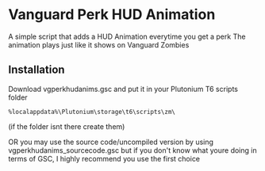 # Vanguard Perk HUD Animation
A simple script that adds a HUD Animation everytime you get a perk
The animation plays just like it shows on Vanguard Zombies

## Installation
Download vgperkhudanims.gsc and put it in your Plutonium T6 scripts folder

```%localappdata%\Plutonium\storage\t6\scripts\zm\```

(if the folder isnt there create them)


OR you may use the source code/uncompiled version by using vgperkhudanims_sourcecode.gsc but if you don't know what youre doing in terms of GSC, I highly recommend you use the first choice
